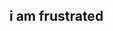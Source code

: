 <!--# Hi there, I am Atharva 👋


  
- 🔭 I’m currently working on **a private repo**.
- 🌱 I’m currently learning **Nothing**.
- 💬 Ask me about anything **I will be pleased to help you**
- 📫 How to reach me: [gangjiatharva@gmail.com](mailto:gangjiatharva@gmail.com)
- ⚡ Fun fact: **I love Python**
!-->

## i am frustrated
